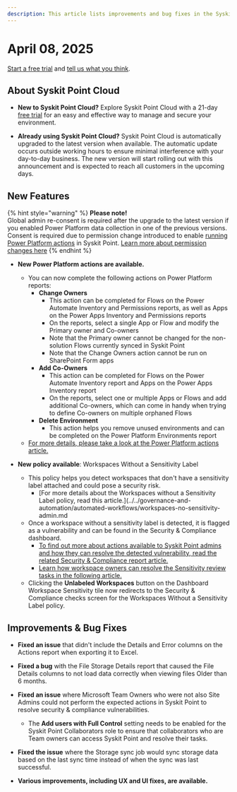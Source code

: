 ```yaml
---
description: This article lists improvements and bug fixes in the Syskit Point Cloud version 2025.2.88.16
---
```


# April 08, 2025

[Start a free trial](https://www.syskit.com/products/point/free-trial/) and [tell us what you think](https://www.syskit.com/company/contact-us/).

## About Syskit Point Cloud

* **New to Syskit Point Cloud?** Explore Syskit Point Cloud with a 21-day [free trial](https://www.syskit.com/products/point/free-trial/) for an easy and effective way to manage and secure your environment.

* **Already using Syskit Point Cloud?** Syskit Point Cloud is automatically upgraded to the latest version when available. The automatic update occurs outside working hours to ensure minimal interference with your day-to-day business. The new version will start rolling out with this announcement and is expected to reach all customers in the upcoming days.

## New Features

{% hint style="warning" %}
**Please note!**\
Global admin re-consent is required after the upgrade to the latest version if you enabled Power Platform data collection in one of the previous versions.
Consent is required due to permission change introduced to enable [running Power Platform actions](../../access-management/power-platform-actions.md) in Syskit Point. [Learn more about permission changes here](../../requirements/permission-requirements-change-log.md)
{% endhint %}

* **New Power Platform actions are available.**
  * You can now complete the following actions on Power Platform reports:
    * **Change Owners**
      * This action can be completed for Flows on the Power Automate Inventory and Permissions reports, as well as Apps on the Power Apps Inventory and Permissions reports
      * On the reports, select a single App or Flow and modify the Primary owner and Co-owners
      * Note that the Primary owner cannot be changed for the non-solution Flows currently synced in Syskit Point
      * Note that the Change Owners action cannot be run on SharePoint Form apps
    * **Add Co-Owners**
      * This action can be completed for Flows on the Power Automate Inventory report and Apps on the Power Apps Inventory report
      * On the reports, select one or multiple Apps or Flows and add additional Co-owners, which can come in handy when trying to define Co-owners on multiple orphaned Flows
    * **Delete Environment**
      * This action helps you remove unused environments and can be completed on the Power Platform Environments report
  * [For more details, please take a look at the Power Platform actions article.](../../access-management/power-platform-actions.md)

* **New policy available**: Workspaces Without a Sensitivity Label
  * This policy helps you detect workspaces that don't have a sensitivity label attached and could pose a security risk.
    * [For more details about the Workspaces without a Sensitivity Label policy, read this article.](../../governance-and-automation/automated-workflows/workspaces-no-sensitivity-admin.md
  * Once a workspace without a sensitivity label is detected, it is flagged as a vulnerability and can be found in the Security & Compliance dashboard.
    * [To find out more about actions available to Syskit Point admins and how they can resolve the detected vulnerability, read the related Security & Compliance report article.](../../governance-and-automation/security-compliance-checks/inactive-workspaces.md)
    * [Learn how workspace owners can resolve the Sensitivity review tasks in the following article.](../../point-collaborators/resolve-governance-tasks/sensitivity-review.md)
  * Clicking the **Unlabeled Workspaces** button on the Dashboard Workspace Sensitivity tile now redirects to the Security & Compliance checks screen for the Workspaces Without a Sensitivity Label policy.


## Improvements & Bug Fixes 

* **Fixed an issue** that didn't include the Details and Error columns on the Actions report when exporting it to Excel. 

* **Fixed a bug** with the File Storage Details report that caused the File Details columns to not load data correctly when viewing files Older than 6 months. 

* **Fixed an issue** where Microsoft Team Owners who were not also Site Admins could not perform the expected actions in Syskit Point to resolve security & compliance vulnerabilities.
  * The **Add users with Full Control** setting needs to be enabled for the Syskit Point Collaborators role to ensure that collaborators who are Team owners can access Syskit Point and resolve their tasks. 

* **Fixed the issue** where the Storage sync job would sync storage data based on the last sync time instead of when the sync was last successful.

* **Various improvements, including UX and UI fixes, are available.**